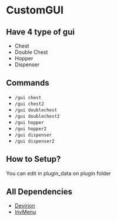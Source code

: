 # CustomGUI
## Have 4 type of gui
- Chest
- Double Chest
- Hopper
- Dispenser
## Commands
- `/gui chest`
- `/gui chest2`
- `/gui doublechest`
- `/gui doublechest2`
- `/gui hopper`
- `/gui hopper2`
- `/gui dispenser`
- `/gui dispenser2`
## How to Setup?
You can edit in plugin_data on plugin folder
## All Dependencies
- [Devirion](https://poggit.pmmp.io/p/Devirion)
- [InvMenu](https://www.mediafire.com/file/wndazlx9h4t6nm4/InvMenu.phar/file)

